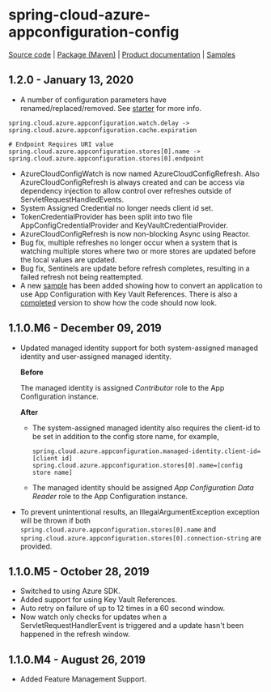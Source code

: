 # spring-cloud-azure-appconfiguration-config

[Source code][source_code] | [Package (Maven)][package] | [Product documentation][docs] | [Samples][samples]

## 1.2.0 - January 13, 2020

* A number of configuration parameters have renamed/replaced/removed. See [starter](https://github.com/microsoft/spring-cloud-azure/blob/master/spring-cloud-azure-starters/spring-cloud-starter-azure-appconfiguration-config/README.md) for more info.

```properties
spring.cloud.azure.appconfiguration.watch.delay -> spring.cloud.azure.appconfiguration.cache.expiration

# Endpoint Requires URI value
spring.cloud.azure.appconfiguration.stores[0].name -> spring.cloud.azure.appconfiguration.stores[0].endpoint
```

* AzureCloudConfigWatch is now named AzureCloudConfigRefresh. Also AzureCloudConfigRefresh is always created and can be access via dependency injection to allow control over refreshes outside of ServletRequestHandledEvents.
* System Assigned Credential no longer needs client id set.
* TokenCredentialProvider has been split into two file AppConfigCredentialProvider and KeyVaultCredentialProvider.
* AzureCloudConfigRefresh is now non-blocking Async using Reactor.
* Bug fix, multiple refreshes no longer occur when a system that is watching multiple stores where two or more stores are updated before the local values are updated.
* Bug fix, Sentinels are update before refresh completes, resulting in a failed refresh not being reattempted.
* A new [sample](https://github.com/microsoft/spring-cloud-azure/blob/master/spring-cloud-azure-samples/azure-appconfiguration-conversion-sample-initial/README.md) has been added showing how to convert an application to use App Configuration with Key Vault References. There is also a [completed](https://github.com/microsoft/spring-cloud-azure/tree/master/spring-cloud-azure-samples/azure-appconfiguration-conversion-sample-complete) version to show how the code should now look.

## 1.1.0.M6 - December 09, 2019

* Updated managed identity support for both system-assigned managed identity and user-assigned managed identity.

  **Before**

  The managed identity is assigned *Contributor* role to the App Configuration instance.

  **After**

  * The system-assigned managed identity also requires the client-id to be set in addition to the config store name, for example,

    ```properties
    spring.cloud.azure.appconfiguration.managed-identity.client-id=[client id]
    spring.cloud.azure.appconfiguration.stores[0].name=[config store name]
    ```

  * The managed identity should be assigned *App Configuration Data Reader* role to the App Configuration instance.
* To prevent unintentional results, an IllegalArgumentException exception will be thrown if both `spring.cloud.azure.appconfiguration.stores[0].name` and `spring.cloud.azure.appconfiguration.stores[0].connection-string` are provided.

## 1.1.0.M5 - October 28, 2019

* Switched to using Azure SDK.
* Added support for using Key Vault References.
* Auto retry on failure of up to 12 times in a 60 second window.
* Now watch only checks for updates when a ServletRequestHandlerEvent is triggered and a update hasn't been happened in the refresh window.

## 1.1.0.M4 - August 26, 2019

* Added Feature Management Support.

<!-- LINKS -->
[docs]: https://docs.microsoft.com/azure/azure-app-configuration/quickstart-java-spring-app
[package]: https://mvnrepository.com/artifact/com.microsoft.azure/spring-cloud-azure-appconfiguration-config
[samples]: https://github.com/microsoft/spring-cloud-azure/tree/master/spring-cloud-azure-samples
[source_code]: https://github.com/microsoft/spring-cloud-azure/tree/master/spring-cloud-azure-appconfiguration-config
[token_credentials]: https://github.com/Azure/azure-sdk-for-java/blob/master/sdk/identity/azure-identity/README.md
